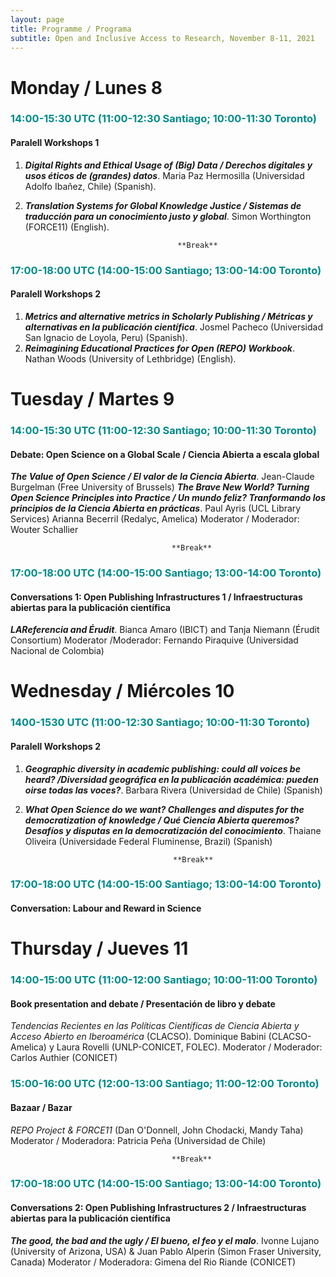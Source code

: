 ```yaml
---
layout: page
title: Programme / Programa
subtitle: Open and Inclusive Access to Research, November 8-11, 2021
---
```

# Monday / Lunes 8
### <span style="color: DarkCyan;">14:00-15:30 UTC (11:00-12:30 Santiago; 10:00-11:30 Toronto)</span>
#### Paralell Workshops 1

1. ***Digital Rights and Ethical Usage of (Big) Data / Derechos digitales y usos éticos de (grandes) datos***. Maria Paz Hermosilla (Universidad Adolfo Ibañez, Chile) (Spanish).           
2. ***Translation Systems for Global Knowledge Justice / Sistemas de traducción para un conocimiento justo y  global***. Simon Worthington (FORCE11) (English). 

                                         **Break**

### <span style="color: DarkCyan;">17:00-18:00 UTC (14:00-15:00 Santiago; 13:00-14:00 Toronto)</span>
#### Paralell Workshops 2

1. ***Metrics and alternative metrics in Scholarly Publishing / Métricas y alternativas en la publicación científica***. Josmel Pacheco (Universidad San Ignacio de Loyola, Peru) (Spanish).
2. ***Reimagining Educational Practices for Open (REPO) Workbook***. Nathan Woods (University of Lethbridge) (English).



# Tuesday / Martes 9 
### <span style="color: DarkCyan;">14:00-15:30 UTC (11:00-12:30 Santiago; 10:00-11:30 Toronto)</span>
#### Debate: Open Science on a Global Scale / Ciencia Abierta a escala global 

***The Value of Open Science / El valor de la Ciencia Abierta***. Jean-Claude Burgelman (Free University of Brussels)
***The Brave New World? Turning Open Science Principles into Practice / Un mundo feliz? Tranformando los principios de la Ciencia Abierta en prácticas***. Paul Ayris (UCL Library Services)
Arianna Becerril (Redalyc, Amelica)
Moderator / Moderador: Wouter Schallier

                                        **Break**

### <span style="color: DarkCyan;">17:00-18:00 UTC (14:00-15:00 Santiago; 13:00-14:00 Toronto)</span>
#### Conversations 1: Open Publishing Infrastructures 1 / Infraestructuras abiertas para la publicación científica 

***LAReferencia and Érudit***. Bianca Amaro (IBICT) and Tanja Niemann (Érudit Consortium)
Moderator /Moderador: Fernando Piraquive (Universidad Nacional de Colombia)



# Wednesday / Miércoles 10 
### <span style="color: DarkCyan;">1400-1530 UTC (11:00-12:30 Santiago; 10:00-11:30 Toronto)</span>
#### Paralell Workshops 2
1. ***Geographic diversity in academic publishing: could all voices be heard? /Diversidad geográfica en la publicación académica: pueden oirse todas las voces?***. Barbara Rivera (Universidad de Chile) (Spanish)
2. ***What Open Science do we want? Challenges and disputes for the democratization of knowledge / Qué Ciencia Abierta queremos? Desafíos y disputas en la democratización del conocimiento***. Thaiane Oliveira (Universidade Federal Fluminense, Brazil) (Spanish)  

                                        **Break**

### <span style="color: DarkCyan;">17:00-18:00 UTC (14:00-15:00 Santiago; 13:00-14:00 Toronto)</span>
#### Conversation: Labour and Reward in Science


# Thursday / Jueves 11 
### <span style="color: DarkCyan;">14:00-15:00 UTC (11:00-12:00 Santiago; 10:00-11:00 Toronto)</span>
#### Book presentation and debate / Presentación de libro y debate 

_Tendencias Recientes en las Políticas Científicas de Ciencia Abierta y Acceso Abierto en Iberoamérica_ (CLACSO). Dominique Babini (CLACSO-Amelica) y Laura Rovelli (UNLP-CONICET, FOLEC).
Moderator / Moderador: Carlos Authier (CONICET)

### <span style="color: DarkCyan;">15:00-16:00 UTC (12:00-13:00 Santiago; 11:00-12:00 Toronto)</span>
#### Bazaar / Bazar

_REPO Project & FORCE11_ (Dan O'Donnell, John Chodacki, Mandy Taha)
Moderator / Moderadora: Patricia Peña (Universidad de Chile)

                                        **Break**

### <span style="color: DarkCyan;">17:00-18:00 UTC (14:00-15:00 Santiago; 13:00-14:00 Toronto)</span>
#### Conversations 2: Open Publishing Infrastructures 2 / Infraestructuras abiertas para la publicación científica 

***The good, the bad and the ugly / El bueno, el feo y el malo***. Ivonne Lujano (University of Arizona, USA) & Juan Pablo Alperin (Simon Fraser University, Canada)
Moderator / Moderadora: Gimena del Rio Riande (CONICET)

